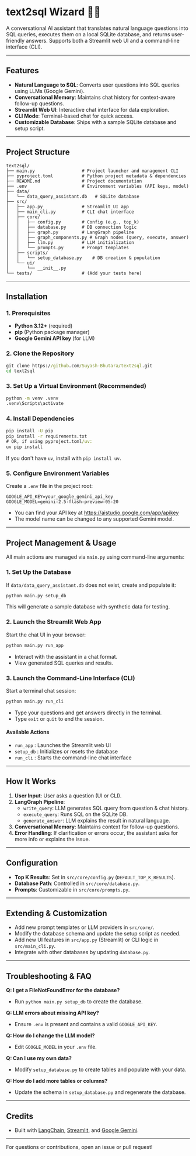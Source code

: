 # text2sql Wizard 🧙‍♂️

A conversational AI assistant that translates natural language questions into SQL queries, executes them on a local SQLite database, and returns user-friendly answers. Supports both a Streamlit web UI and a command-line interface (CLI).

---

## Features
- **Natural Language to SQL**: Converts user questions into SQL queries using LLMs (Google Gemini).
- **Conversational Memory**: Maintains chat history for context-aware follow-up questions.
- **Streamlit Web UI**: Interactive chat interface for data exploration.
- **CLI Mode**: Terminal-based chat for quick access.
- **Customizable Database**: Ships with a sample SQLite database and setup script.

---

## Project Structure
```
text2sql/
├── main.py                  # Project launcher and management CLI
├── pyproject.toml           # Python project metadata & dependencies
├── README.md                # Project documentation
├── .env                     # Environment variables (API keys, model)
├── data/
│   └── data_query_assistant.db   # SQLite database
├── src/
│   ├── app.py               # Streamlit UI app
│   ├── main_cli.py          # CLI chat interface
│   ├── core/
│   │   ├── config.py        # Config (e.g., top_k)
│   │   ├── database.py      # DB connection logic
│   │   ├── graph.py         # LangGraph pipeline
│   │   ├── graph_components.py # Graph nodes (query, execute, answer)
│   │   ├── llm.py           # LLM initialization
│   │   └── prompts.py       # Prompt templates
│   ├── scripts/
│   │   └── setup_database.py    # DB creation & population
│   └── ui/
│       └── __init__.py
└── tests/                   # (Add your tests here)
```

---

## Installation

### 1. Prerequisites
- **Python 3.12+** (required)
- **pip** (Python package manager)
- **Google Gemini API key** (for LLM)

### 2. Clone the Repository
```cmd
git clone https://github.com/Suyash-Bhutara/text2sql.git
cd text2sql
```

### 3. Set Up a Virtual Environment (Recommended)
```cmd
python -m venv .venv
.venv\Scripts\activate
```

### 4. Install Dependencies
```cmd
pip install -U pip
pip install -r requirements.txt
# OR, if using pyproject.toml/uv:
uv pip install
```

If you don't have `uv`, install with `pip install uv`.

### 5. Configure Environment Variables
Create a `.env` file in the project root:
```
GOOGLE_API_KEY=your_google_gemini_api_key
GOOGLE_MODEL=gemini-2.5-flash-preview-05-20
```

- You can find your API key at https://aistudio.google.com/app/apikey
- The model name can be changed to any supported Gemini model.

---

## Project Management & Usage

All main actions are managed via `main.py` using command-line arguments:

### 1. Set Up the Database
If `data/data_query_assistant.db` does not exist, create and populate it:
```cmd
python main.py setup_db
```
This will generate a sample database with synthetic data for testing.

### 2. Launch the Streamlit Web App
Start the chat UI in your browser:
```cmd
python main.py run_app
```
- Interact with the assistant in a chat format.
- View generated SQL queries and results.

### 3. Launch the Command-Line Interface (CLI)
Start a terminal chat session:
```cmd
python main.py run_cli
```
- Type your questions and get answers directly in the terminal.
- Type `exit` or `quit` to end the session.

#### Available Actions
- `run_app`   : Launches the Streamlit web UI
- `setup_db`  : Initializes or resets the database
- `run_cli`   : Starts the command-line chat interface

---

## How It Works

1. **User Input**: User asks a question (UI or CLI).
2. **LangGraph Pipeline**:
   - `write_query`: LLM generates SQL query from question & chat history.
   - `execute_query`: Runs SQL on the SQLite DB.
   - `generate_answer`: LLM explains the result in natural language.
3. **Conversational Memory**: Maintains context for follow-up questions.
4. **Error Handling**: If clarification or errors occur, the assistant asks for more info or explains the issue.

---

## Configuration
- **Top K Results**: Set in `src/core/config.py` (`DEFAULT_TOP_K_RESULTS`).
- **Database Path**: Controlled in `src/core/database.py`.
- **Prompts**: Customizable in `src/core/prompts.py`.

---

## Extending & Customization
- Add new prompt templates or LLM providers in `src/core/`.
- Modify the database schema and update the setup script as needed.
- Add new UI features in `src/app.py` (Streamlit) or CLI logic in `src/main_cli.py`.
- Integrate with other databases by updating `database.py`.

---

## Troubleshooting & FAQ

**Q: I get a FileNotFoundError for the database?**
- Run `python main.py setup_db` to create the database.

**Q: LLM errors about missing API key?**
- Ensure `.env` is present and contains a valid `GOOGLE_API_KEY`.

**Q: How do I change the LLM model?**
- Edit `GOOGLE_MODEL` in your `.env` file.

**Q: Can I use my own data?**
- Modify `setup_database.py` to create tables and populate with your data.

**Q: How do I add more tables or columns?**
- Update the schema in `setup_database.py` and regenerate the database.

---

## Credits
- Built with [LangChain](https://python.langchain.com/), [Streamlit](https://streamlit.io/), and [Google Gemini](https://aistudio.google.com/).

---

For questions or contributions, open an issue or pull request!
